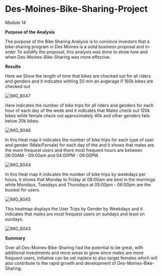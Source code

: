 # Des-Moines-Bike-Sharing-Project
Module 14

 **Purpose of the Analysis**

The purpose of the Bike Sharing Analysis is to convince investors that a bike-sharing program in Des Moines is a solid business proposal and in-order To solidify the proposal, this analysis was done to show how and when Des-Moines-Bike-Sharing was more effective.

**Results**

Here we Show the length of time that bikes are checked out for all riders and genders and it indicates withing 20 min 
an avgerage if 160k bikes are checked out 


![IMG_8047](https://user-images.githubusercontent.com/100738128/172429095-f7dee599-39a4-4c38-8191-dfff8b8d323f.jpg)


Here indicates the number of bike trips for all riders and genders for each hour of each day of the week and 
it indicates that Males check out 120k bikes while female check out approximately 40k and other genders falls below 20k bikes.


![IMG_8046](https://user-images.githubusercontent.com/100738128/172429113-9789ce06-47c8-4a55-b667-1c24f30008f2.jpg)


In this Heat map it indicates the number of bike trips for each type of user and gender (Male/Female) for each day of the
and it shows that males are the more frequest users and there most frequent hours are between 06:00AM - 09:00am and 04:00PM - 09:00PM.


![IMG_8044](https://user-images.githubusercontent.com/100738128/172429991-a591d94b-6a88-4b21-9885-5f6b815b626d.jpg)

In this Heat map it indicates the number of bike trips by weekdays per hours, it shows that Monday to Friday at 08:00am are best in the mornings while 
Mondays, Tuesdays and Thursdays at 05:00pm - 06:00pm are the busiest for users.


![IMG_8045](https://user-images.githubusercontent.com/100738128/172430006-7238dabe-ed87-4dff-ba71-e4feb0d39381.jpg)


This heatmap displays the User Trips by Gender by Weekdays and it indicates that males are most frequest users on sundays and least on sundays.


![IMG_8043](https://user-images.githubusercontent.com/100738128/172429021-0351747b-8cc7-4ff2-a27f-99b45b548082.jpg)



**Summary**

Over all Des-Moines-Bike-Sharing had the potential to be great, with additional investments and more areas to grow since males are more frequent users, initiative can be set inplace to also target females which will also contribute to the rapid growth and development of Des-Moines-Bike-Sharing.
